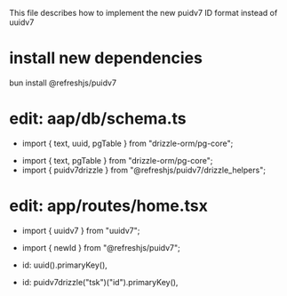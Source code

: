 This file describes how to implement the new puidv7 ID format instead of uuidv7

# install new dependencies

bun install @refreshjs/puidv7

# edit: aap/db/schema.ts

-  import { text, uuid, pgTable } from "drizzle-orm/pg-core";
+  import { text, pgTable } from "drizzle-orm/pg-core";
+  import { puidv7drizzle } from "@refreshjs/puidv7/drizzle_helpers";

# edit: app/routes/home.tsx

-  import { uuidv7 } from "uuidv7";
+  import { newId } from "@refreshjs/puidv7";

-  id: uuid().primaryKey(),
+  id: puidv7drizzle("tsk")("id").primaryKey(),
